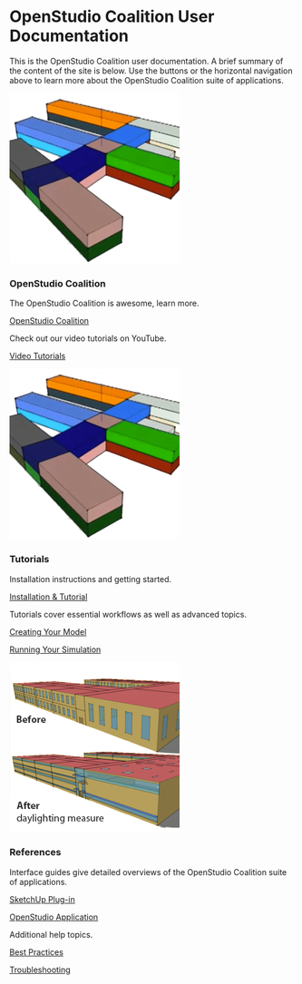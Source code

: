 <h1>OpenStudio Coalition User Documentation</h1>
<p>This is the OpenStudio Coalition user documentation. A brief summary of the content of the site is below. Use the buttons or the horizontal navigation above to learn more about the OpenStudio Coalition suite of applications.</p>
<div class="container-fluid">
  <div class="row">
    <div class="col-sm-6 col-md-4">
      <div class="thumbnail"> <img src="img/model_thumb.png" alt="Openstudio Model Image">
        <div class="caption">
          <h3>OpenStudio Coalition</h3>
          <p>The OpenStudio Coalition is awesome, learn more.</p>
          <p><a href="https://www.openstudiocoalition.org" class="btn btn-primary" role="button">OpenStudio Coalition</a></p>
          <p>Check out our video tutorials on YouTube.</p>
          <p><a href=""https://www.youtube.com/channel/UC8ZEW4PXKOsveko55XCJTUA"" class="btn btn-primary" role="button">Video Tutorials</a></p>
        </div>
      </div>
    </div>
    <div class="col-sm-6 col-md-4">
      <div class="thumbnail"> <img src="img/model_thumb.png" alt="Openstudio Model Image">
        <div class="caption">
          <h3>Tutorials</h3>
          <p>Installation instructions and getting started.</p>
          <p><a href="getting_started/getting_started.md" class="btn btn-primary" role="button">Installation &amp; Tutorial</a></p>
          <p>Tutorials cover essential workflows as well as advanced topics.</p>
          <p><a href="tutorials/creating_your_model.md" class="btn btn-primary" role="button">Creating Your Model</a></p>
          <p><a href="tutorials/running_your_simulation.md" class="btn btn-primary" role="button">Running Your Simulation</a></p>
        </div>
      </div>
    </div>
    <div class="col-sm-6 col-md-4">
      <div class="thumbnail"> <img src="img/measures_thumb.png" alt="Daylighting Measure Example">
        <div class="caption">
          <h3>References</h3>
          <p>Interface guides give detailed overviews of the OpenStudio Coalition suite of applications.</p>
          <p><a href="reference/sketchup_plugin_interface.md" class="btn btn-primary" role="button">SketchUp Plug-in</a></p>
          <p><a href="reference/openstudio_application_interface.md" class="btn btn-primary" role="button">OpenStudio Application</a></p>
          <p>Additional help topics.</p>
          <p><a href="http://nrel.github.io/OpenStudio-user-documentation/help/best_practices/" class="btn btn-primary" role="button">Best Practices</a></p>
          <p><a href="help/troubleshooting.md" class="btn btn-primary" role="button">Troubleshooting</a></p>
        </div>
      </div>
    </div>
  </div>
</div>